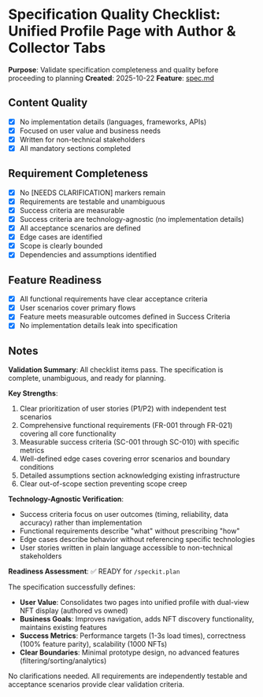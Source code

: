 # Specification Quality Checklist: Unified Profile Page with Author & Collector Tabs

**Purpose**: Validate specification completeness and quality before proceeding to planning
**Created**: 2025-10-22
**Feature**: [spec.md](../spec.md)

## Content Quality

- [x] No implementation details (languages, frameworks, APIs)
- [x] Focused on user value and business needs
- [x] Written for non-technical stakeholders
- [x] All mandatory sections completed

## Requirement Completeness

- [x] No [NEEDS CLARIFICATION] markers remain
- [x] Requirements are testable and unambiguous
- [x] Success criteria are measurable
- [x] Success criteria are technology-agnostic (no implementation details)
- [x] All acceptance scenarios are defined
- [x] Edge cases are identified
- [x] Scope is clearly bounded
- [x] Dependencies and assumptions identified

## Feature Readiness

- [x] All functional requirements have clear acceptance criteria
- [x] User scenarios cover primary flows
- [x] Feature meets measurable outcomes defined in Success Criteria
- [x] No implementation details leak into specification

## Notes

**Validation Summary**: All checklist items pass. The specification is complete, unambiguous, and ready for planning.

**Key Strengths**:
1. Clear prioritization of user stories (P1/P2) with independent test scenarios
2. Comprehensive functional requirements (FR-001 through FR-021) covering all core functionality
3. Measurable success criteria (SC-001 through SC-010) with specific metrics
4. Well-defined edge cases covering error scenarios and boundary conditions
5. Detailed assumptions section acknowledging existing infrastructure
6. Clear out-of-scope section preventing scope creep

**Technology-Agnostic Verification**:
- Success criteria focus on user outcomes (timing, reliability, data accuracy) rather than implementation
- Functional requirements describe "what" without prescribing "how"
- Edge cases describe behavior without referencing specific technologies
- User stories written in plain language accessible to non-technical stakeholders

**Readiness Assessment**: ✅ READY for `/speckit.plan`

The specification successfully defines:
- **User Value**: Consolidates two pages into unified profile with dual-view NFT display (authored vs owned)
- **Business Goals**: Improves navigation, adds NFT discovery functionality, maintains existing features
- **Success Metrics**: Performance targets (1-3s load times), correctness (100% feature parity), scalability (1000 NFTs)
- **Clear Boundaries**: Minimal prototype design, no advanced features (filtering/sorting/analytics)

No clarifications needed. All requirements are independently testable and acceptance scenarios provide clear validation criteria.
